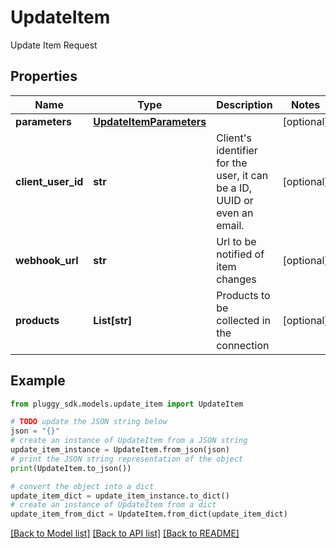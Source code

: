 # UpdateItem

Update Item Request

## Properties

Name | Type | Description | Notes
------------ | ------------- | ------------- | -------------
**parameters** | [**UpdateItemParameters**](UpdateItemParameters.md) |  | [optional] 
**client_user_id** | **str** | Client&#39;s identifier for the user, it can be a ID, UUID or even an email. | [optional] 
**webhook_url** | **str** | Url to be notified of item changes | [optional] 
**products** | **List[str]** | Products to be collected in the connection | [optional] 

## Example

```python
from pluggy_sdk.models.update_item import UpdateItem

# TODO update the JSON string below
json = "{}"
# create an instance of UpdateItem from a JSON string
update_item_instance = UpdateItem.from_json(json)
# print the JSON string representation of the object
print(UpdateItem.to_json())

# convert the object into a dict
update_item_dict = update_item_instance.to_dict()
# create an instance of UpdateItem from a dict
update_item_from_dict = UpdateItem.from_dict(update_item_dict)
```
[[Back to Model list]](../README.md#documentation-for-models) [[Back to API list]](../README.md#documentation-for-api-endpoints) [[Back to README]](../README.md)


